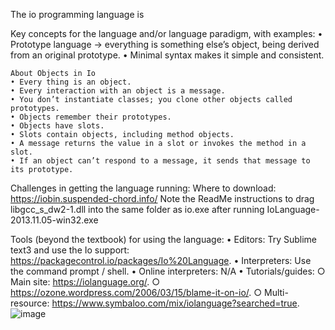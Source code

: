 The io programming language is 


Key concepts for the language and/or language paradigm, with examples:
	• Prototype language -> everything is something else’s object, being derived from an original prototype.
	• Minimal syntax makes it simple and consistent.
	
	About Objects in Io
	• Every thing is an object.
	• Every interaction with an object is a message.
	• You don’t instantiate classes; you clone other objects called prototypes.
	• Objects remember their prototypes.
	• Objects have slots.
	• Slots contain objects, including method objects.
	• A message returns the value in a slot or invokes the method in a slot.
	• If an object can’t respond to a message, it sends that message to its prototype.
	 
	
Challenges in getting the language running:
Where to download: https://iobin.suspended-chord.info/
Note the ReadMe instructions to drag libgcc_s_dw2-1.dll into the same folder as io.exe after running IoLanguage-2013.11.05-win32.exe

Tools (beyond the textbook) for using the language:
	• Editors: Try Sublime text3 and use the Io support: https://packagecontrol.io/packages/Io%20Language. 
	• Interpreters: Use the command prompt / shell.
	• Online interpreters: N/A
	• Tutorials/guides:
		○ Main site: https://iolanguage.org/. 
		○ https://ozone.wordpress.com/2006/03/15/blame-it-on-io/. 
		○ Multi-resource: https://www.symbaloo.com/mix/iolanguage?searched=true. 
![image](https://user-images.githubusercontent.com/54952081/160016448-eed94c72-ba71-4e6a-98b8-5ffa5828639d.png)
